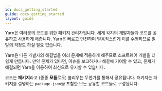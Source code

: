 ```yaml
---
id: docs_getting_started
guide: docs_getting_started
layout: guide
---
```


Yarn은 여러분의 코드를 위한 패키지 관리자입니다. 세계 각지의 개발자들과 코드를 공유하고 사용하게 해줍니다.
Yarn은 빠르고 안전하며 믿음직스럽게 이를 수행하므로 일말의 걱정도 하실 필요 없습니다.

Yarn은 다른 개발자의 해결법을 여러 문제에 적용하게 해주므로 소프트웨어 개발을 더 쉽게 만듭니다.
만약 문제가 있다면, 이슈를 보고하거나 해결에 기여할 수 있고, 문제가 해결되면 Yarn을 이용하여 최신으로 유지할 수 있습니다.

코드는 **패키지**라고 (종종 **모듈**로도) 불리우는 무언가를 통해서 공유됩니다.
패키지는 패키지를 설명하는 `package.json`을 포함한 모든 공유할 코드들로 구성됩니다.